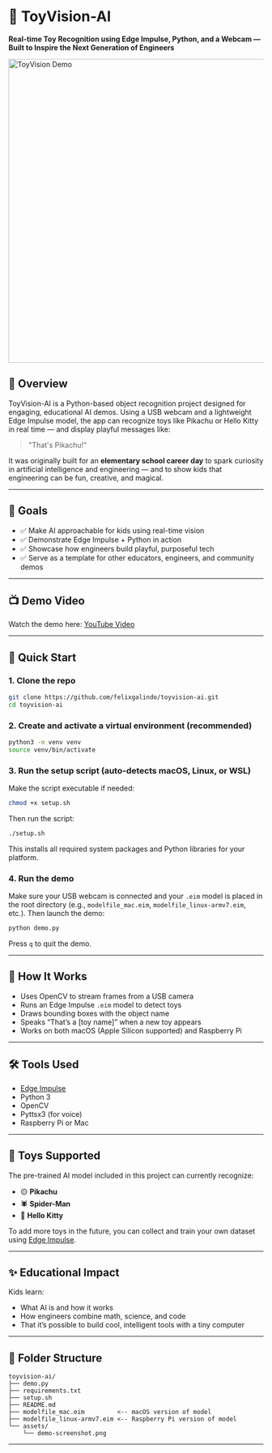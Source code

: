 # 🧠 ToyVision-AI

**Real-time Toy Recognition using Edge Impulse, Python, and a Webcam — Built to Inspire the Next Generation of Engineers**

<img src="assets/demo-screenshot.jpg" alt="ToyVision Demo" width="600"/>

## 📌 Overview

ToyVision-AI is a Python-based object recognition project designed for engaging, educational AI demos. Using a USB webcam and a lightweight Edge Impulse model, the app can recognize toys like Pikachu or Hello Kitty in real time — and display playful messages like:

> "That's Pikachu!"

It was originally built for an **elementary school career day** to spark curiosity in artificial intelligence and engineering — and to show kids that engineering can be fun, creative, and magical.

---

## 🎯 Goals

- ✅ Make AI approachable for kids using real-time vision
- ✅ Demonstrate Edge Impulse + Python in action
- ✅ Showcase how engineers build playful, purposeful tech
- ✅ Serve as a template for other educators, engineers, and community demos

---

## 📺 Demo Video

Watch the demo here: [YouTube Video](https://youtube.com/shorts/XW1N_mMk9E0?feature=share)

---

## 🚀 Quick Start

### 1. Clone the repo
```bash
git clone https://github.com/felixgalindo/toyvision-ai.git
cd toyvision-ai
```

### 2. Create and activate a virtual environment (recommended)
```bash
python3 -m venv venv
source venv/bin/activate
```

### 3. Run the setup script (auto-detects macOS, Linux, or WSL)

Make the script executable if needed:
```bash
chmod +x setup.sh
```

Then run the script:
```bash
./setup.sh
```

This installs all required system packages and Python libraries for your platform.

### 4. Run the demo

Make sure your USB webcam is connected and your `.eim` model is placed in the root directory (e.g., `modelfile_mac.eim`, `modelfile_linux-armv7.eim`, etc.). Then launch the demo:

```bash
python demo.py
```

Press `q` to quit the demo.

---

## 🧠 How It Works

- Uses OpenCV to stream frames from a USB camera
- Runs an Edge Impulse `.eim` model to detect toys
- Draws bounding boxes with the object name
- Speaks “That’s a [toy name]” when a new toy appears
- Works on both macOS (Apple Silicon supported) and Raspberry Pi

---

## 🛠 Tools Used

- [Edge Impulse](https://www.edgeimpulse.com/)
- Python 3
- OpenCV
- Pyttsx3 (for voice)
- Raspberry Pi or Mac

---

## 🧸 Toys Supported

The pre-trained AI model included in this project can currently recognize:

- 🟡 **Pikachu**  
- 🕷 **Spider-Man**  
- 🎀 **Hello Kitty**

To add more toys in the future, you can collect and train your own dataset using [Edge Impulse](https://www.edgeimpulse.com/).

---


## ✨ Educational Impact

Kids learn:
- What AI is and how it works
- How engineers combine math, science, and code
- That it’s possible to build cool, intelligent tools with a tiny computer

---

## 📂 Folder Structure

```
toyvision-ai/
├── demo.py
├── requirements.txt
├── setup.sh
├── README.md
├── modelfile_mac.eim         <-- macOS version of model
├── modelfile_linux-armv7.eim <-- Raspberry Pi version of model
└── assets/
    └── demo-screenshot.png
```

---
